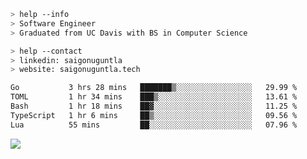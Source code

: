 ```bash
> help --info
> Software Engineer
> Graduated from UC Davis with BS in Computer Science
```

```bash
> help --contact
> linkedin: saigonuguntla
> website: saigonuguntla.tech
```

<!--START_SECTION:waka-->

```txt
Go           3 hrs 28 mins   ███████▒░░░░░░░░░░░░░░░░░   29.99 %
TOML         1 hr 34 mins    ███▒░░░░░░░░░░░░░░░░░░░░░   13.61 %
Bash         1 hr 18 mins    ██▓░░░░░░░░░░░░░░░░░░░░░░   11.25 %
TypeScript   1 hr 6 mins     ██▒░░░░░░░░░░░░░░░░░░░░░░   09.56 %
Lua          55 mins         ██░░░░░░░░░░░░░░░░░░░░░░░   07.96 %
```

<!--END_SECTION:waka-->

![](https://komarev.com/ghpvc/?username=saigonu&color=6A8AFF)
